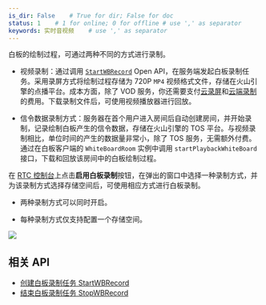 ```yaml
---
is_dir: False    # True for dir; False for doc
status: 1    # 1 for online; 0 for offline # use ',' as separator
keywords: 实时音视频    # use ',' as separator
---
```


白板的绘制过程，可通过两种不同的方式进行录制。

- 视频录制：通过调用 [`StartWBRecord`](1217308) Open API，在服务端发起白板录制任务。采用录屏方式将绘制过程存储为 720P `MP4` 视频格式文件，存储在火山引擎的点播平台。成本方面，除了 VOD 服务，你还需要支付[云录屏](69871#%E4%BA%91%E5%BD%95%E5%B1%8F)和[云端录制](69871#%E4%BA%91%E7%AB%AF%E5%BD%95%E5%88%B6)的费用。下载录制文件后，可使用视频播放器进行回放。
	

- 信令数据录制方式：服务器在首个用户进入房间后自动创建房间，并开始录制，记录绘制白板产生的信令数据，存储在火山引擎的 TOS 平台。与视频录制相比，单位时间的产生的数据量非常小，除了 TOS 服务，无需额外付费。通过在白板客户端的 `WhiteBoardRoom` 实例中调用 `startPlaybackWhiteBoard` 接口，下载和回放该房间中的白板绘制过程。
	

在 [RTC 控制台](https://console.volcengine.com/rtc/cloudRTC?tab=whiteboard)上点击**启用白板录制**按钮，在弹出的窗口中选择一种录制方式，并为该录制方式选择存储空间后，可使用相应方式进行白板录制。

- 两种录制方式可以同时开启。
	

- 每种录制方式仅支持配置一个存储空间。
	

![](https://portal.volccdn.com/obj/volcfe/cloud-universal-doc/upload_101bd6a5e3ab3ca7114c85daea235bdd.png)


## 相关 API 
- [创建白板录制任务 StartWBRecord](1217308)
- [结束白板录制任务 StopWBRecord](1217309) 